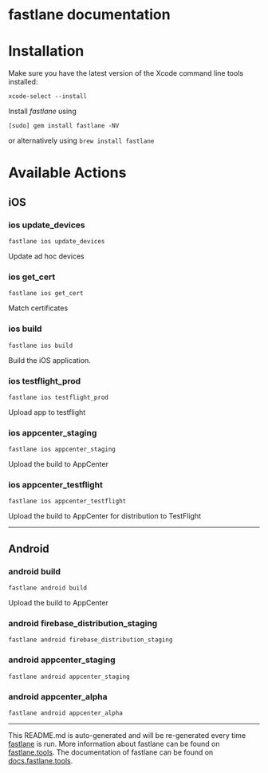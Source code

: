 fastlane documentation
================
# Installation

Make sure you have the latest version of the Xcode command line tools installed:

```
xcode-select --install
```

Install _fastlane_ using
```
[sudo] gem install fastlane -NV
```
or alternatively using `brew install fastlane`

# Available Actions
## iOS
### ios update_devices
```
fastlane ios update_devices
```
Update ad hoc devices
### ios get_cert
```
fastlane ios get_cert
```
Match certificates
### ios build
```
fastlane ios build
```
Build the iOS application.
### ios testflight_prod
```
fastlane ios testflight_prod
```
Upload app to testflight
### ios appcenter_staging
```
fastlane ios appcenter_staging
```
Upload the build to AppCenter
### ios appcenter_testflight
```
fastlane ios appcenter_testflight
```
Upload the build to AppCenter for distribution to TestFlight

----

## Android
### android build
```
fastlane android build
```
Upload the build to AppCenter
### android firebase_distribution_staging
```
fastlane android firebase_distribution_staging
```

### android appcenter_staging
```
fastlane android appcenter_staging
```

### android appcenter_alpha
```
fastlane android appcenter_alpha
```


----

This README.md is auto-generated and will be re-generated every time [fastlane](https://fastlane.tools) is run.
More information about fastlane can be found on [fastlane.tools](https://fastlane.tools).
The documentation of fastlane can be found on [docs.fastlane.tools](https://docs.fastlane.tools).
